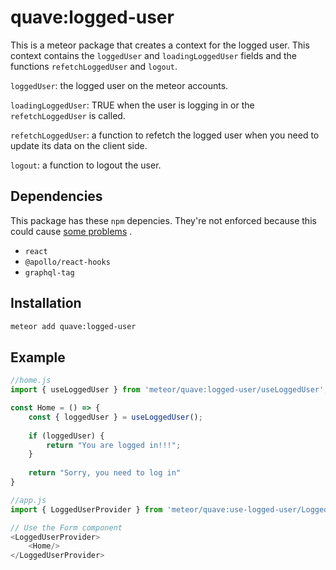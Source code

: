 # quave:logged-user

This is a meteor package that creates a context for the logged user. This context contains the `loggedUser` and `loadingLoggedUser` fields and the functions `refetchLoggedUser` and `logout`.

`loggedUser`: the logged user on the meteor accounts.

`loadingLoggedUser`: TRUE when the user is logging in or the `refetchLoggedUser` is called.

`refetchLoggedUser`: a function to refetch the logged user when you need to update its data on the client side.

`logout`: a function to logout the user.

## Dependencies

This package has these `npm` depencies. They're not enforced because this could
cause [some problems](https://guide.meteor.com/writing-atmosphere-packages.html#peer-npm-dependencies)
.

* `react`
* `@apollo/react-hooks`
* `graphql-tag`

## Installation

```bash
meteor add quave:logged-user
```

## Example

```javascript
//home.js
import { useLoggedUser } from 'meteor/quave:logged-user/useLoggedUser';

const Home = () => {
    const { loggedUser } = useLoggedUser();
    
    if (loggedUser) {
        return "You are logged in!!!";
    }
    
    return "Sorry, you need to log in"
}

//app.js
import { LoggedUserProvider } from 'meteor/quave:use-logged-user/LoggedUserProvider';

// Use the Form component
<LoggedUserProvider>
    <Home/>
</LoggedUserProvider>
```
